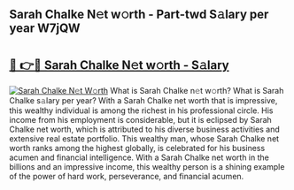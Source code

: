 ## Sarah Chalke N𝚎t w𝚘rth - Part-twd S𝚊lary per year W7jQW

# <h2><a href="http://gc3d3h9.nevu.top/?p=Sarah+Chalke">🔗 👉🔴 Sarah Chalke N𝚎t w𝚘rth - S𝚊lary</a></h2>

[![Sarah Chalke N𝚎t W𝚘rth](https://i.imgur.com/Oavwk0R.jpeg)](http://gc3d3h9.nevu.top/?p=Sarah+Chalke)
What is Sarah Chalke n𝚎t w𝚘rth? What is Sarah Chalke s𝚊lary per year?
With a Sarah Chalke net worth that is impressive, this wealthy individual is among the richest in his professional circle. His income from his employment is considerable, but it is eclipsed by Sarah Chalke net worth, which is attributed to his diverse business activities and extensive real estate portfolio. This wealthy man, whose Sarah Chalke net worth ranks among the highest globally, is celebrated for his business acumen and financial intelligence. With a Sarah Chalke net worth in the billions and an impressive income, this wealthy person is a shining example of the power of hard work, perseverance, and financial acumen.
